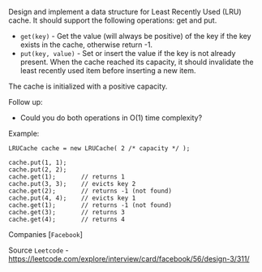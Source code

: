 Design and implement a data structure for Least Recently Used (LRU) cache. It should support the following operations: get and put.

- `get(key)` - Get the value (will always be positive) of the key if the key exists in the cache, otherwise return -1.
- `put(key, value)` - Set or insert the value if the key is not already present. When the cache reached its capacity, it should invalidate the least recently used item before inserting a new item.

The cache is initialized with a positive capacity.

Follow up:
- Could you do both operations in O(1) time complexity?

Example:

```
LRUCache cache = new LRUCache( 2 /* capacity */ );

cache.put(1, 1);
cache.put(2, 2);
cache.get(1);       // returns 1
cache.put(3, 3);    // evicts key 2
cache.get(2);       // returns -1 (not found)
cache.put(4, 4);    // evicts key 1
cache.get(1);       // returns -1 (not found)
cache.get(3);       // returns 3
cache.get(4);       // returns 4
```

Companies [`Facebook`]

Source `Leetcode` - https://leetcode.com/explore/interview/card/facebook/56/design-3/311/